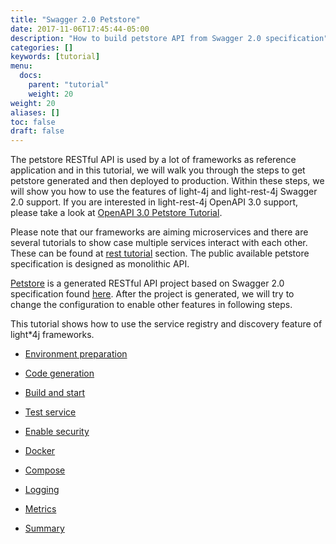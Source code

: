 ```yaml
---
title: "Swagger 2.0 Petstore"
date: 2017-11-06T17:45:44-05:00
description: "How to build petstore API from Swagger 2.0 specification"
categories: []
keywords: [tutorial]
menu:
  docs:
    parent: "tutorial"
    weight: 20
weight: 20
aliases: []
toc: false
draft: false
---
```


The petstore RESTful API is used by a lot of frameworks as reference application
and in this tutorial, we will walk you through the steps to get petstore generated
and then deployed to production. Within these steps, we will show you how to use
the features of light-4j and light-rest-4j Swagger 2.0 support. If you are interested 
in light-rest-4j OpenAPI 3.0 support, please take a look at [OpenAPI 3.0 Petstore Tutorial][].

Please note that our frameworks are aiming microservices and there are several
tutorials to show case multiple services interact with each other. These can be
found at [rest tutorial][] section. The public available petstore specification
is designed as monolithic API. 


[Petstore][] is a generated RESTful API project based on Swagger 2.0 specification 
found [here][]. After the project is generated, we will try to change the configuration 
to enable other features in following steps.


This tutorial shows how to use the service registry and discovery feature of light*4j
frameworks. 

* [Environment preparation][]

* [Code generation][]

* [Build and start][]

* [Test service][]

* [Enable security][]

* [Docker][]

* [Compose][]

* [Logging][]

* [Metrics][]

* [Summary][]


[rest tutorial]: /tutorial/rest/
[Petstore]: https://github.com/networknt/light-example-4j/tree/master/rest/swagger/petstore
[here]: https://github.com/networknt/model-config/tree/master/rest/swagger/petstore/2.0.0
[Environment preparation]: /tutorial/rest/swagger/petstore/environment/
[Code generation]: /tutorial/rest/swagger/petstore/generate/
[Build and start]: /tutorial/rest/swagger/petstore/build/
[Test service]: /tutorial/rest/swagger/petstore/test/
[Enable security]: /tutorial/rest/swagger/petstore/security/
[Docker]: /tutorial/rest/swagger/petstore/docker/
[Metrics]: /tutorial/rest/swagger/petstore/metrics/
[Logging]: /tutorial/rest/swagger/petstore/logging/
[Summary]: /tutorial/rest/swagger/petstore/summary/
[OpenAPI 3.0 Petstore Tutorial]: /tutorial/rest/openapi/petstore/
[Compose]: /tutorial/rest/swagger/petstore/compose/
